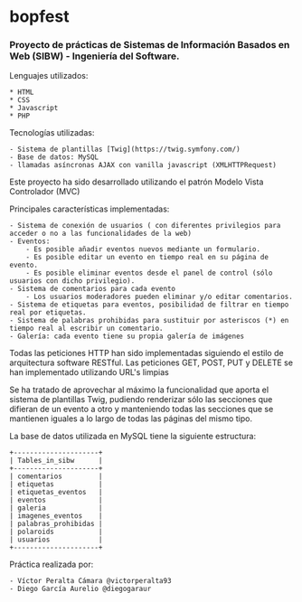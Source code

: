 # bopfest
### Proyecto de prácticas de Sistemas de Información Basados en Web (SIBW) - Ingeniería del Software.

Lenguajes utilizados:

	* HTML
	* CSS
	* Javascript
	* PHP

Tecnologías utilizadas:

	- Sistema de plantillas [Twig](https://twig.symfony.com/)
	- Base de datos: MySQL
	- llamadas asíncronas AJAX con vanilla javascript (XMLHTTPRequest)


Este proyecto ha sido desarrollado utilizando el patrón Modelo Vista Controlador (MVC)


Principales características implementadas:

	- Sistema de conexión de usuarios ( con diferentes privilegios para acceder o no a las funcionalidades de la web)
	- Eventos:
		- Es posible añadir eventos nuevos mediante un formulario.
		- Es posible editar un evento en tiempo real en su página de evento.
		- Es posible eliminar eventos desde el panel de control (sólo usuarios con dicho privilegio).
	- Sistema de comentarios para cada evento
		- Los usuarios moderadores pueden eliminar y/o editar comentarios.
	- Sistema de etiquetas para eventos, posibilidad de filtrar en tiempo real por etiquetas.
	- Sistema de palabras prohibidas para sustituir por asteriscos (*) en tiempo real al escribir un comentario.
	- Galería: cada evento tiene su propia galería de imágenes


Todas las peticiones HTTP han sido implementadas siguiendo el estilo de arquitectura software RESTful.
Las peticiones GET, POST, PUT y DELETE se han implementado utilizando URL's limpias


Se ha tratado de aprovechar al máximo la funcionalidad que aporta el sistema de plantillas Twig, pudiendo renderizar sólo las secciones que difieran de un evento a otro y manteniendo todas las secciones que se mantienen iguales a lo largo de todas las páginas del mismo tipo.


La base de datos utilizada en MySQL tiene la siguiente estructura:

	+---------------------+
	| Tables_in_sibw      |
	+---------------------+
	| comentarios         |
	| etiquetas           |
	| etiquetas_eventos   |
	| eventos             |
	| galeria             |
	| imagenes_eventos    |
	| palabras_prohibidas |
	| polaroids           |
	| usuarios            |
	+---------------------+


Práctica realizada por:

	- Víctor Peralta Cámara @victorperalta93
	- Diego García Aurelio @diegogaraur
